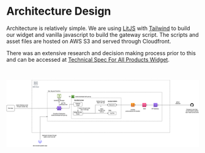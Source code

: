 # Architecture Design

Architecture is relatively simple. We are using [LitJS](https://lit.dev/) with [Tailwind](https://tailwindcss.com/) to build our widget and vanilla javascript to build the gateway script. The scripts and asset files are hosted on AWS S3 and served through Cloudfront.

There was an extensive research and decision making process prior to this and can be accessed at [Technical Spec For All Products Widget](https://confluence.ship.gov.sg/display/DEV/Technical+Spec+For+All+Products+Widget).

<!-- <iframe frameborder="0" style="width:100%;height:663px; border: 1px solid #ddd;" src="https://viewer.diagrams.net/?tags=%7B%7D&highlight=0000ff&edit=_blank&layers=1&nav=1#G1MhkaUVAzTQRx7KSSTQY06Vm_E7PejIzz"></iframe> -->
<br/>

![Architecture Diagram](../../assets/architecture.png ":size=100%")